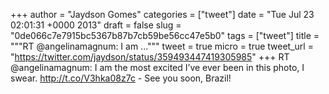 
+++
author = "Jaydson Gomes"
categories = ["tweet"]
date = "Tue Jul 23 02:01:31 +0000 2013"
draft = false
slug = "0de066c7e7915bc5367b87b7cb59be56cc47e5b0"
tags = ["tweet"]
title = """RT @angelinamagnum: I am ..."""
tweet = true
micro = true
tweet_url = "https://twitter.com/jaydson/status/359493447419305985"
+++
RT @angelinamagnum: I am the most excited I’ve ever been in this photo, I swear. http://t.co/V3hka08z7c - See you soon, Brazil!

